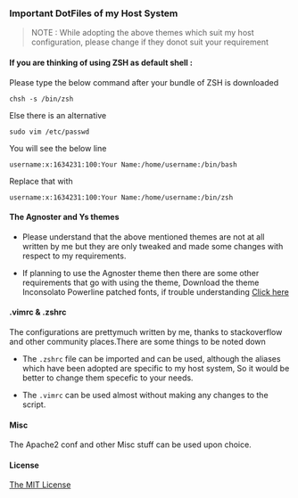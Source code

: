 ### Important DotFiles of my Host System

> NOTE : While adopting the above themes which suit my host configuration, please change if they donot suit your requirement

#### If you are thinking of using ZSH as default shell : 

Please type the below command after your bundle of ZSH is downloaded
 
```shell
chsh -s /bin/zsh 
```

Else there is an alternative 

```shell
sudo vim /etc/passwd
```

You will see the below line

```shell
username:x:1634231:100:Your Name:/home/username:/bin/bash
```

Replace that with 

```shell
username:x:1634231:100:Your Name:/home/username:/bin/zsh
```

#### The Agnoster and Ys themes 

 - Please understand that the above mentioned themes are not at all written by me but they are only tweaked and made some changes with respect to my requirements.
 
 - If planning to use the Agnoster theme then there are some other requirements that go with using the theme, Download the theme Inconsolato Powerline patched fonts, if trouble understanding [Click here]()

#### .vimrc & .zshrc

The configurations are prettymuch written by me, thanks to stackoverflow and other community places.There are some things to be noted down

- The `.zshrc` file can be imported and can be used, although the aliases which have been adopted are specific to my host system, So it would be better to change them specefic to your needs.

- The `.vimrc` can be used almost without making any changes to the script.

#### Misc

The Apache2 conf and other Misc stuff can be used upon choice.


#### License
[The MIT License](https://github.com/AkhilHector/Config/LICENSE)
